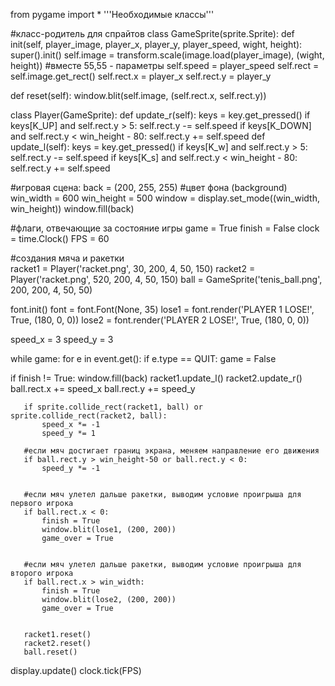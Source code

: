from pygame import *
'''Необходимые классы'''


#класс-родитель для спрайтов
class GameSprite(sprite.Sprite):
   def init(self, player_image, player_x, player_y, player_speed, wight, height):
       super().init()
       self.image = transform.scale(image.load(player_image), (wight, height)) #вместе 55,55 - параметры
       self.speed = player_speed
       self.rect = self.image.get_rect()
       self.rect.x = player_x
       self.rect.y = player_y


   def reset(self):
       window.blit(self.image, (self.rect.x, self.rect.y))


class Player(GameSprite):
   def update_r(self):
       keys = key.get_pressed()
       if keys[K_UP] and self.rect.y > 5:
           self.rect.y -= self.speed
       if keys[K_DOWN] and self.rect.y < win_height - 80:
           self.rect.y += self.speed
   def update_l(self):
       keys = key.get_pressed()
       if keys[K_w] and self.rect.y > 5:
           self.rect.y -= self.speed
       if keys[K_s] and self.rect.y < win_height - 80:
           self.rect.y += self.speed


#игровая сцена:
back = (200, 255, 255) #цвет фона (background)
win_width = 600
win_height = 500
window = display.set_mode((win_width, win_height))
window.fill(back)


#флаги, отвечающие за состояние игры
game = True
finish = False
clock = time.Clock()
FPS = 60


#создания мяча и ракетки   
racket1 = Player('racket.png', 30, 200, 4, 50, 150) 
racket2 = Player('racket.png', 520, 200, 4, 50, 150)
ball = GameSprite('tenis_ball.png', 200, 200, 4, 50, 50)


font.init()
font = font.Font(None, 35)
lose1 = font.render('PLAYER 1 LOSE!', True, (180, 0, 0))
lose2 = font.render('PLAYER 2 LOSE!', True, (180, 0, 0))


speed_x = 3
speed_y = 3


while game:
   for e in event.get():
       if e.type == QUIT:
           game = False
  
   if finish != True:
       window.fill(back)
       racket1.update_l()
       racket2.update_r()
       ball.rect.x += speed_x
       ball.rect.y += speed_y


       if sprite.collide_rect(racket1, ball) or sprite.collide_rect(racket2, ball):
           speed_x *= -1
           speed_y *= 1
      
       #если мяч достигает границ экрана, меняем направление его движения
       if ball.rect.y > win_height-50 or ball.rect.y < 0:
           speed_y *= -1


       #если мяч улетел дальше ракетки, выводим условие проигрыша для первого игрока
       if ball.rect.x < 0:
           finish = True
           window.blit(lose1, (200, 200))
           game_over = True


       #если мяч улетел дальше ракетки, выводим условие проигрыша для второго игрока
       if ball.rect.x > win_width:
           finish = True
           window.blit(lose2, (200, 200))
           game_over = True


       racket1.reset()
       racket2.reset()
       ball.reset()


   display.update()
   clock.tick(FPS)
